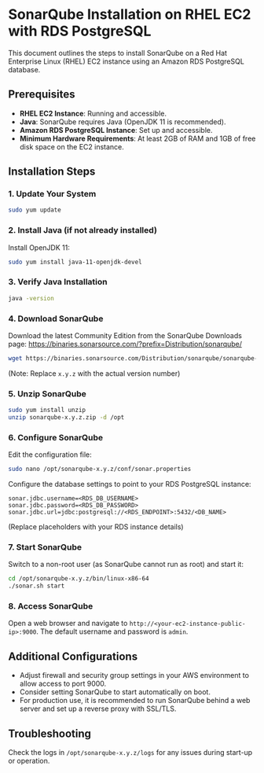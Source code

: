 
# SonarQube Installation on RHEL EC2 with RDS PostgreSQL

This document outlines the steps to install SonarQube on a Red Hat Enterprise Linux (RHEL) EC2 instance using an Amazon RDS PostgreSQL database.

## Prerequisites
- **RHEL EC2 Instance**: Running and accessible.
- **Java**: SonarQube requires Java (OpenJDK 11 is recommended).
- **Amazon RDS PostgreSQL Instance**: Set up and accessible.
- **Minimum Hardware Requirements**: At least 2GB of RAM and 1GB of free disk space on the EC2 instance.

## Installation Steps

### 1. Update Your System
```bash
sudo yum update
```

### 2. Install Java (if not already installed)
Install OpenJDK 11:
```bash
sudo yum install java-11-openjdk-devel
```

### 3. Verify Java Installation
```bash
java -version
```

### 4. Download SonarQube
Download the latest Community Edition from the SonarQube Downloads page:
https://binaries.sonarsource.com/?prefix=Distribution/sonarqube/
```bash
wget https://binaries.sonarsource.com/Distribution/sonarqube/sonarqube-10.0.0.68432.zip
```
(Note: Replace `x.y.z` with the actual version number)

### 5. Unzip SonarQube
```bash
sudo yum install unzip
unzip sonarqube-x.y.z.zip -d /opt
```

### 6. Configure SonarQube
Edit the configuration file:
```bash
sudo nano /opt/sonarqube-x.y.z/conf/sonar.properties
```
Configure the database settings to point to your RDS PostgreSQL instance:
```
sonar.jdbc.username=<RDS_DB_USERNAME>
sonar.jdbc.password=<RDS_DB_PASSWORD>
sonar.jdbc.url=jdbc:postgresql://<RDS_ENDPOINT>:5432/<DB_NAME>
```
(Replace placeholders with your RDS instance details)

### 7. Start SonarQube
Switch to a non-root user (as SonarQube cannot run as root) and start it:
```bash
cd /opt/sonarqube-x.y.z/bin/linux-x86-64
./sonar.sh start
```

### 8. Access SonarQube
Open a web browser and navigate to `http://<your-ec2-instance-public-ip>:9000`. The default username and password is `admin`.

## Additional Configurations
- Adjust firewall and security group settings in your AWS environment to allow access to port 9000.
- Consider setting SonarQube to start automatically on boot.
- For production use, it is recommended to run SonarQube behind a web server and set up a reverse proxy with SSL/TLS.

## Troubleshooting
Check the logs in `/opt/sonarqube-x.y.z/logs` for any issues during start-up or operation.
